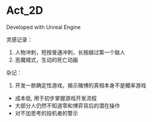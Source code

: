 # Act_2D

Developed with Unreal Engine

灵感记录：
1. 人物冲刺，短按普通冲刺，长按越过第一个敌人
2. 恶魔城式，生动的死亡动画

杂记：
1. 开发一款确定性游戏，揭示赌博的真相本身不是概率游戏
- 成本低, 用于初步掌握游戏开发流程
- 大部分人仍然不知道零和博弈背后的潜在操作
- 对不加思考的投机者的警示
